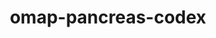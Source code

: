 ---
title: omap-pancreas-codex
release_version: v1.2
hra_release_version:
  - v1.2
type: omap
description: 'The OMAP Pancreas  panel was designed for CODEX (CO Detection by IndEXing) imaging of Formalin-Fixed Paraffin-Embedded (FFPE) human pancreas samples.'
creators:
  - 0000-0003-2722-1965
  - 0000-0002-3343-349X
project_leads:
  - 0000-0003-4379-8967
  - 0000-0002-3321-6137
  - 0000-0002-8815-3372
  - 0000-0003-1495-9143
reviewers:
  - 0000-0002-7269-5433
  - 0000-0002-7694-4257
creation_date: 2021-05-06T00:00:00
license: CC BY 4.0
publisher:  HuBMAP 
funder:  National Institutes of Health (NIH), National Institute of Allergy and Infectious Disease and National Cancer Institute, European Union (EU) Expression and Spatial analysis Pancreas Atlas Consortium Europe (ESPACE)
award_number:  OT2OD026671, UH3 CA246635
hubmap_id:  HBM395.LXKX.734 
datatable: OMAP_Pancreas_CODEX.csv
doi: https://doi.org/10.48539/HBM395.LXKX.734
---